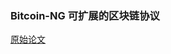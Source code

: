 ### Bitcoin-NG 可扩展的区块链协议
[原始论文](https://www.usenix.org/system/files/conference/nsdi16/nsdi16-paper-eyal.pdf)
